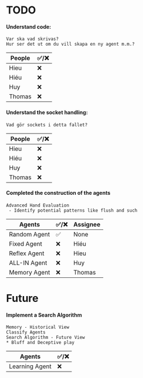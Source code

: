 # TODO 
#### Understand code:
```
Var ska vad skrivas? 
Hur ser det ut om du vill skapa en ny agent m.m.?
```
| People        | ✅/❌ |
|---------------|-----|
| Hieu    | ❌  |
| Hiéu    | ❌  |
| Huy     | ❌  |
| Thomas  | ❌  |

#### Understand the socket handling:
```
Vad gör sockets i detta fallet?
```
| People        | ✅/❌ |
|---------------|-----|
| Hieu          | ❌  |
| Hiéu          | ❌  |
| Huy           | ❌  |
| Thomas        | ❌  |

#### Completed the construction of the agents
```
Advanced Hand Evaluation
 - Identify potential patterns like flush and such 
```
| Agents        | ✅/❌ | Assignee |
|---------------|-------|-------|
| Random Agent  | ✅   |  None |
| Fixed Agent   | ❌   |  Hiéu |
| Reflex Agent  | ❌   |  Hieu |
| ALL-IN Agent  | ❌   |  Huy |
| Memory Agent  | ❌   | Thomas |
# Future
#### Implement a Search Algorithm
```
Memory - Historical View
Classify Agents
Search Algorithm - Future View
* Bluff and Deceptive play
```
| Agents        | ✅/❌ |
|---------------|--------|
| Learning Agent |   ❌  |